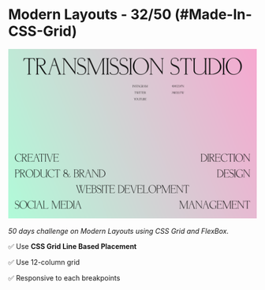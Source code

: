 # Modern Layouts - 32/50 (#Made-In-CSS-Grid)

![Screenshot](/assets/screenshot/layout-33-screenshot.png)

_50 days challenge on Modern Layouts using CSS Grid and FlexBox._

✅ Use **CSS Grid Line Based Placement**

✅ Use 12-column grid

✅ Responsive to each breakpoints
